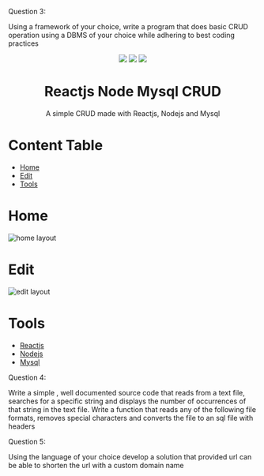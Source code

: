 Question 3: 

Using a framework of your choice, write a program that does basic CRUD operation using a DBMS of your choice while adhering to best coding practices
<p align="center">
  <img src="https://logospng.org/download/react/logo-react-256.png" />
  <img src="https://logospng.org/download/node-js/logo-node-js-256.png" />
  <img src="https://logospng.org/download/mysql/mysql-256.png" />
</p>

<h1 align="center">Reactjs Node Mysql CRUD</h1>
<p align="center">A simple CRUD made with Reactjs, Nodejs and Mysql</p>

Content Table
=================
<!--ts-->
   * [Home](#home)
   * [Edit](#edit)
   * [Tools](#tools)
<!--te-->

# Home
![home layout](https://github.com/nailtonvital/react-node-crud-mysql/blob/master/screenshots/home.png)

# Edit
![edit layout](https://github.com/nailtonvital/react-node-crud-mysql/blob/master/screenshots/edit.png)

# Tools
<ul>
  <li><a href="https://github.com/facebook/react">Reactjs</a></li>
  <li><a href="https://github.com/nodejs/node">Nodejs</a></li>
  <li><a href="https://github.com/topics/mysql">Mysql</a></li>
</ul>




Question 4: 

Write a simple , well documented source code that reads from a text file, searches for a specific string and displays the number of occurrences of that string in the text file. 
Write a function that reads any of the following file formats, removes special characters and converts the file to an sql file with headers

Question 5: 

Using  the language of your choice develop a solution that provided url can be able to shorten the url with a custom domain name
